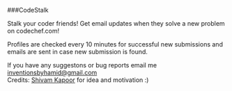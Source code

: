 ###CodeStalk

Stalk your coder friends! Get email updates when they solve a new problem on codechef.com!

Profiles are checked every 10 minutes for successful new submissions and emails are sent in case new submission is found. 

If you have any suggestons or bug reports email me inventionsbyhamid@gmail.com  
Credits: [Shivam Kapoor](https://www.facebook.com/hashdragon) for idea and motivation :)
